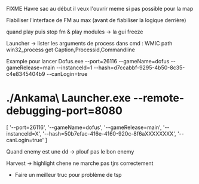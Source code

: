 FIXME Havre sac au début il veux l'ouvrir meme si pas possible pour la map

Fiabiliser l'interface de FM au max (avant de fiabiliser la logique derrière)

quand play puis stop fm & play modules -> la gui freeze

Launcher ->
lister les arguments de process dans cmd : WMIC path win32_process get Caption,Processid,Commandline

Example pour lancer Dofus.exe --port=26116 --gameName=dofus --gameRelease=main --instanceId=1 --hash=d7ccabbf-9295-4b50-8c35-c4e8345404b9 --canLogin=true

# ./Ankama\ Launcher.exe --remote-debugging-port=8080

[
'--port=26116',
'--gameName=dofus',
'--gameRelease=main',
'--instanceId=X',
'--hash=50b7efac-416e-4160-920c-8f6aXXXXXXXX',
'--canLogin=true'
]

Quand enemy est une dd -> plouf pas le bon enemy

Harvest -> highlight chene ne marche pas tjrs correctement

- Faire un meilleur truc pour problème de tsp
